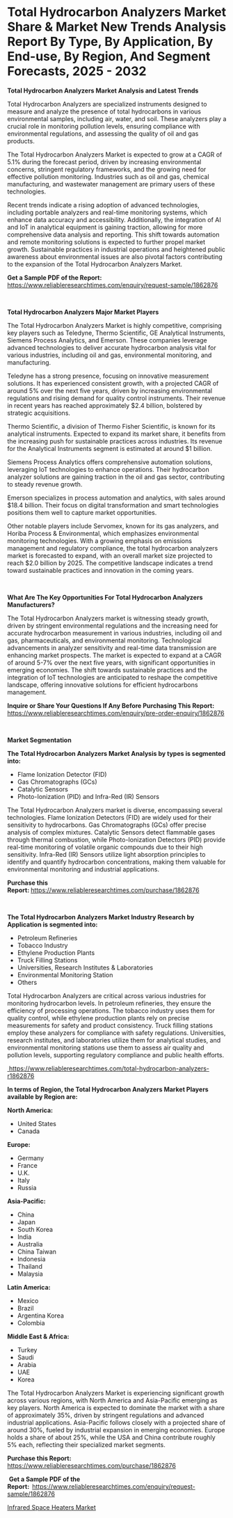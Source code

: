 <p><h1>Total Hydrocarbon Analyzers Market Share & Market New Trends Analysis Report By Type, By Application, By End-use, By Region, And Segment Forecasts, 2025 - 2032</h1></p><p><strong>Total Hydrocarbon Analyzers Market Analysis and Latest Trends</strong></p>
<p><p>Total Hydrocarbon Analyzers are specialized instruments designed to measure and analyze the presence of total hydrocarbons in various environmental samples, including air, water, and soil. These analyzers play a crucial role in monitoring pollution levels, ensuring compliance with environmental regulations, and assessing the quality of oil and gas products. </p><p>The Total Hydrocarbon Analyzers Market is expected to grow at a CAGR of 5.1% during the forecast period, driven by increasing environmental concerns, stringent regulatory frameworks, and the growing need for effective pollution monitoring. Industries such as oil and gas, chemical manufacturing, and wastewater management are primary users of these technologies. </p><p>Recent trends indicate a rising adoption of advanced technologies, including portable analyzers and real-time monitoring systems, which enhance data accuracy and accessibility. Additionally, the integration of AI and IoT in analytical equipment is gaining traction, allowing for more comprehensive data analysis and reporting. This shift towards automation and remote monitoring solutions is expected to further propel market growth. Sustainable practices in industrial operations and heightened public awareness about environmental issues are also pivotal factors contributing to the expansion of the Total Hydrocarbon Analyzers Market.</p></p>
<p><strong>Get a Sample PDF of the Report:&nbsp;</strong> <a href="https://www.reliableresearchtimes.com/enquiry/request-sample/1862876?utm_campaign=3034&utm_medium=2&utm_source=Github&utm_content=ia&utm_term=10042025&utm_id=total-hydrocarbon-analyzers">https://www.reliableresearchtimes.com/enquiry/request-sample/1862876</a></p>
<p>&nbsp;</p>
<p><strong>Total Hydrocarbon Analyzers Major Market Players</strong></p>
<p><p>The Total Hydrocarbon Analyzers Market is highly competitive, comprising key players such as Teledyne, Thermo Scientific, GE Analytical Instruments, Siemens Process Analytics, and Emerson. These companies leverage advanced technologies to deliver accurate hydrocarbon analysis vital for various industries, including oil and gas, environmental monitoring, and manufacturing.</p><p>Teledyne has a strong presence, focusing on innovative measurement solutions. It has experienced consistent growth, with a projected CAGR of around 5% over the next five years, driven by increasing environmental regulations and rising demand for quality control instruments. Their revenue in recent years has reached approximately $2.4 billion, bolstered by strategic acquisitions.</p><p>Thermo Scientific, a division of Thermo Fisher Scientific, is known for its analytical instruments. Expected to expand its market share, it benefits from the increasing push for sustainable practices across industries. Its revenue for the Analytical Instruments segment is estimated at around $1 billion.</p><p>Siemens Process Analytics offers comprehensive automation solutions, leveraging IoT technologies to enhance operations. Their hydrocarbon analyzer solutions are gaining traction in the oil and gas sector, contributing to steady revenue growth.</p><p>Emerson specializes in process automation and analytics, with sales around $18.4 billion. Their focus on digital transformation and smart technologies positions them well to capture market opportunities.</p><p>Other notable players include Servomex, known for its gas analyzers, and Horiba Process & Environmental, which emphasizes environmental monitoring technologies. With a growing emphasis on emissions management and regulatory compliance, the total hydrocarbon analyzers market is forecasted to expand, with an overall market size projected to reach $2.0 billion by 2025. The competitive landscape indicates a trend toward sustainable practices and innovation in the coming years.</p></p>
<p>&nbsp;</p>
<p><strong>What Are The Key Opportunities For Total Hydrocarbon Analyzers Manufacturers?</strong></p>
<p><p>The Total Hydrocarbon Analyzers market is witnessing steady growth, driven by stringent environmental regulations and the increasing need for accurate hydrocarbon measurement in various industries, including oil and gas, pharmaceuticals, and environmental monitoring. Technological advancements in analyzer sensitivity and real-time data transmission are enhancing market prospects. The market is expected to expand at a CAGR of around 5-7% over the next five years, with significant opportunities in emerging economies. The shift towards sustainable practices and the integration of IoT technologies are anticipated to reshape the competitive landscape, offering innovative solutions for efficient hydrocarbons management.</p></p>
<p><strong>Inquire or Share Your Questions If Any Before Purchasing This Report:</strong> <a href="https://www.reliableresearchtimes.com/enquiry/pre-order-enquiry/1862876?utm_campaign=3034&utm_medium=2&utm_source=Github&utm_content=ia&utm_term=10042025&utm_id=total-hydrocarbon-analyzers">https://www.reliableresearchtimes.com/enquiry/pre-order-enquiry/1862876</a></p>
<p>&nbsp;</p>
<p><strong>Market Segmentation</strong></p>
<p><strong>The Total Hydrocarbon Analyzers Market Analysis by types is segmented into:</strong></p>
<p><ul><li>Flame Ionization Detector (FID)</li><li>Gas Chromatographs (GCs)</li><li>Catalytic Sensors</li><li>Photo-Ionization (PID) and Infra-Red (IR) Sensors</li></ul></p>
<p><p>The Total Hydrocarbon Analyzers market is diverse, encompassing several technologies. Flame Ionization Detectors (FID) are widely used for their sensitivity to hydrocarbons. Gas Chromatographs (GCs) offer precise analysis of complex mixtures. Catalytic Sensors detect flammable gases through thermal combustion, while Photo-Ionization Detectors (PID) provide real-time monitoring of volatile organic compounds due to their high sensitivity. Infra-Red (IR) Sensors utilize light absorption principles to identify and quantify hydrocarbon concentrations, making them valuable for environmental monitoring and industrial applications.</p></p>
<p><strong>Purchase this Report:&nbsp;</strong><a href="https://www.reliableresearchtimes.com/purchase/1862876?utm_campaign=3034&utm_medium=2&utm_source=Github&utm_content=ia&utm_term=10042025&utm_id=total-hydrocarbon-analyzers">https://www.reliableresearchtimes.com/purchase/1862876</a></p>
<p>&nbsp;</p>
<p><strong>The Total Hydrocarbon Analyzers Market Industry Research by Application is segmented into:</strong></p>
<p><ul><li>Petroleum Refineries</li><li>Tobacco Industry</li><li>Ethylene Production Plants</li><li>Truck Filling Stations</li><li>Universities, Research Institutes & Laboratories</li><li>Environmental Monitoring Station</li><li>Others</li></ul></p>
<p><p>Total Hydrocarbon Analyzers are critical across various industries for monitoring hydrocarbon levels. In petroleum refineries, they ensure the efficiency of processing operations. The tobacco industry uses them for quality control, while ethylene production plants rely on precise measurements for safety and product consistency. Truck filling stations employ these analyzers for compliance with safety regulations. Universities, research institutes, and laboratories utilize them for analytical studies, and environmental monitoring stations use them to assess air quality and pollution levels, supporting regulatory compliance and public health efforts.</p></p>
<p><a href="https://www.reliableresearchtimes.com/total-hydrocarbon-analyzers-r1862876?utm_campaign=3034&utm_medium=2&utm_source=Github&utm_content=ia&utm_term=10042025&utm_id=total-hydrocarbon-analyzers">&nbsp;https://www.reliableresearchtimes.com/total-hydrocarbon-analyzers-r1862876</a></p>
<p><strong>In terms of Region, the Total Hydrocarbon Analyzers Market Players available by Region are:</strong></p>
<p>
    <p> <strong> North America: </strong>
        <ul>
            <li>United States</li>
            <li>Canada</li>
        </ul>
        </p> 
    <p> <strong> Europe: </strong>
        <ul>
            <li>Germany</li>
            <li>France</li>
            <li>U.K.</li>
            <li>Italy</li>
            <li>Russia</li>
        </ul>
        </p> 
    <p> <strong> Asia-Pacific: </strong>
        <ul>
            <li>China</li>
            <li>Japan</li>
            <li>South Korea</li>
            <li>India</li>
            <li>Australia</li>
            <li>China Taiwan</li>
            <li>Indonesia</li>
            <li>Thailand</li>
            <li>Malaysia</li>
        </ul>
        </p> 
    <p> <strong> Latin America: </strong>
        <ul>
            <li>Mexico</li>
            <li>Brazil</li>
            <li>Argentina Korea</li>
            <li>Colombia</li>
        </ul>
        </p> 
    <p> <strong> Middle East & Africa: </strong>
        <ul>
            <li>Turkey</li>
            <li>Saudi</li>
            <li>Arabia</li>
            <li>UAE</li>
            <li>Korea</li>
        </ul>
    </p>
    </p>
<p><p>The Total Hydrocarbon Analyzers Market is experiencing significant growth across various regions, with North America and Asia-Pacific emerging as key players. North America is expected to dominate the market with a share of approximately 35%, driven by stringent regulations and advanced industrial applications. Asia-Pacific follows closely with a projected share of around 30%, fueled by industrial expansion in emerging economies. Europe holds a share of about 25%, while the USA and China contribute roughly 5% each, reflecting their specialized market segments.</p></p>
<p><strong>Purchase this Report: </strong><a href="https://www.reliableresearchtimes.com/purchase/1862876?utm_campaign=3034&utm_medium=2&utm_source=Github&utm_content=ia&utm_term=10042025&utm_id=total-hydrocarbon-analyzers">https://www.reliableresearchtimes.com/purchase/1862876</a></p>
<p>&nbsp;<strong>Get a Sample PDF of the Report:&nbsp;&nbsp;</strong><a href="https://www.reliableresearchtimes.com/enquiry/request-sample/1862876?utm_campaign=3034&utm_medium=2&utm_source=Github&utm_content=ia&utm_term=10042025&utm_id=total-hydrocarbon-analyzers">https://www.reliableresearchtimes.com/enquiry/request-sample/1862876</a></p>
<p><strong></strong></p>
<p><p><a href="https://github.com/artussavasrv/Market-Research-Report-List-1/blob/main/infrared-space-heaters-market.md?utm_campaign=3034&utm_medium=2&utm_source=Github&utm_content=ia&utm_term=10042025&utm_id=total-hydrocarbon-analyzers">Infrared Space Heaters Market</a></p></p>